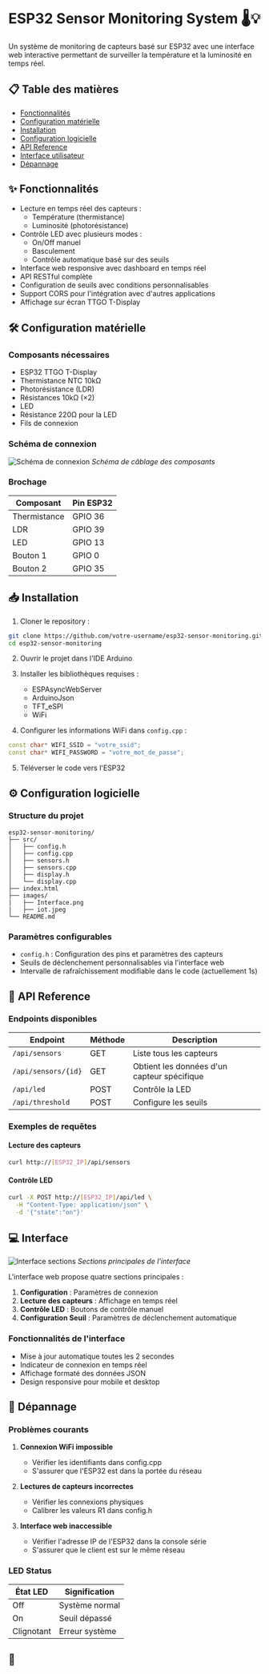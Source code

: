 # ESP32 Sensor Monitoring System 🌡️💡

Un système de monitoring de capteurs basé sur ESP32 avec une interface web interactive permettant de surveiller la température et la luminosité en temps réel.

## 📋 Table des matières

- [Fonctionnalités](#fonctionnalités)
- [Configuration matérielle](#configuration-matérielle)
- [Installation](#installation)
- [Configuration logicielle](#configuration-logicielle)
- [API Reference](#api-reference)
- [Interface utilisateur](#interface-utilisateur)
- [Dépannage](#dépannage)

## ✨ Fonctionnalités

- Lecture en temps réel des capteurs :
  - Température (thermistance)
  - Luminosité (photorésistance)
- Contrôle LED avec plusieurs modes :
  - On/Off manuel
  - Basculement
  - Contrôle automatique basé sur des seuils
- Interface web responsive avec dashboard en temps réel
- API RESTful complète
- Configuration de seuils avec conditions personnalisables
- Support CORS pour l'intégration avec d'autres applications
- Affichage sur écran TTGO T-Display

## 🛠️ Configuration matérielle

### Composants nécessaires

- ESP32 TTGO T-Display
- Thermistance NTC 10kΩ
- Photorésistance (LDR)
- Résistances 10kΩ (×2)
- LED
- Résistance 220Ω pour la LED
- Fils de connexion

### Schéma de connexion

![Schéma de connexion](images/iot.jpeg)
*Schéma de câblage des composants*

### Brochage

| Composant    | Pin ESP32 |
|--------------|-----------|
| Thermistance | GPIO 36  |
| LDR         | GPIO 39  |
| LED         | GPIO 13  |
| Bouton 1    | GPIO 0   |
| Bouton 2    | GPIO 35  |

## 📥 Installation

1. Cloner le repository :
```bash
git clone https://github.com/votre-username/esp32-sensor-monitoring.git
cd esp32-sensor-monitoring
```

2. Ouvrir le projet dans l'IDE Arduino

3. Installer les bibliothèques requises :
   - ESPAsyncWebServer
   - ArduinoJson
   - TFT_eSPI
   - WiFi

4. Configurer les informations WiFi dans `config.cpp` :
```cpp
const char* WIFI_SSID = "votre_ssid";
const char* WIFI_PASSWORD = "votre_mot_de_passe";
```

5. Téléverser le code vers l'ESP32

## ⚙️ Configuration logicielle

### Structure du projet

```
esp32-sensor-monitoring/
├── src/
│   ├── config.h
│   ├── config.cpp
│   ├── sensors.h
│   ├── sensors.cpp
│   ├── display.h
│   └── display.cpp
├── index.html
├── images/
|   ├── Interface.png
|   ├── iot.jpeg
└── README.md
```

### Paramètres configurables

- `config.h` : Configuration des pins et paramètres des capteurs
- Seuils de déclenchement personnalisables via l'interface web
- Intervalle de rafraîchissement modifiable dans le code (actuellement 1s)

## 📡 API Reference

### Endpoints disponibles

| Endpoint | Méthode | Description |
|----------|---------|-------------|
| `/api/sensors` | GET | Liste tous les capteurs |
| `/api/sensors/{id}` | GET | Obtient les données d'un capteur spécifique |
| `/api/led` | POST | Contrôle la LED |
| `/api/threshold` | POST | Configure les seuils |

### Exemples de requêtes

#### Lecture des capteurs
```bash
curl http://[ESP32_IP]/api/sensors
```

#### Contrôle LED
```bash
curl -X POST http://[ESP32_IP]/api/led \
  -H "Content-Type: application/json" \
  -d '{"state":"on"}'
```

## 💻 Interface 

![Interface sections](images/Interface.png)
*Sections principales de l'interface*

L'interface web propose quatre sections principales :
1. **Configuration** : Paramètres de connexion
2. **Lecture des capteurs** : Affichage en temps réel
3. **Contrôle LED** : Boutons de contrôle manuel
4. **Configuration Seuil** : Paramètres de déclenchement automatique

### Fonctionnalités de l'interface

- Mise à jour automatique toutes les 2 secondes
- Indicateur de connexion en temps réel
- Affichage formaté des données JSON
- Design responsive pour mobile et desktop

## 🔧 Dépannage

### Problèmes courants

1. **Connexion WiFi impossible**
   - Vérifier les identifiants dans config.cpp
   - S'assurer que l'ESP32 est dans la portée du réseau

2. **Lectures de capteurs incorrectes**
   - Vérifier les connexions physiques
   - Calibrer les valeurs R1 dans config.h

3. **Interface web inaccessible**
   - Vérifier l'adresse IP de l'ESP32 dans la console série
   - S'assurer que le client est sur le même réseau

### LED Status

| État LED | Signification |
|----------|---------------|
| Off | Système normal |
| On | Seuil dépassé |
| Clignotant | Erreur système |

## 📝 

